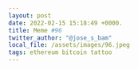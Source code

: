 ```yaml
---
layout: post
date: 2022-02-15 15:18:49 +0000.
title: Meme #96
twitter_author: "@jose_s_bam"
local_file: /assets/images/96.jpeg
tags: ethereum bitcoin tattoo
---
```

